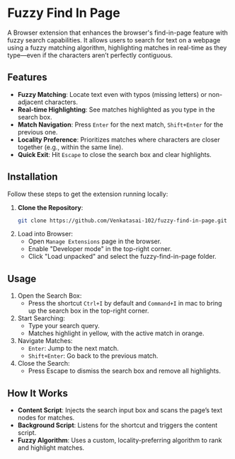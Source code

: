 # Fuzzy Find In Page

A Browser extension that enhances the browser's find-in-page feature with fuzzy search capabilities. It allows users to search for text on a webpage using a fuzzy matching algorithm, highlighting matches in real-time as they type—even if the characters aren’t perfectly contiguous.

## Features

- **Fuzzy Matching**: Locate text even with typos (missing letters) or non-adjacent characters.
- **Real-time Highlighting**: See matches highlighted as you type in the search box.
- **Match Navigation**: Press `Enter` for the next match, `Shift+Enter` for the previous one.
- **Locality Preference**: Prioritizes matches where characters are closer together (e.g., within the same line).
- **Quick Exit**: Hit `Escape` to close the search box and clear highlights.

## Installation

Follow these steps to get the extension running locally:

1. **Clone the Repository**:
   ```bash
   git clone https://github.com/Venkatasai-102/fuzzy-find-in-page.git
   ```
2. Load into Browser:
    - Open `Manage Extensions` page in the browser.
    - Enable "Developer mode" in the top-right corner.
    - Click "Load unpacked" and select the fuzzy-find-in-page folder.

## Usage
1. Open the Search Box:
    - Press the shortcut `Ctrl+I` by default and `Command+I` in mac to bring up the search box in the top-right corner.
2. Start Searching:
    - Type your search query.
    - Matches highlight in yellow, with the active match in orange.
3. Navigate Matches:
    - `Enter`: Jump to the next match.
    - `Shift+Enter`: Go back to the previous match.
4. Close the Search:
    - Press Escape to dismiss the search box and remove all highlights.

## How It Works
- **Content Script**: Injects the search input box and scans the page’s text nodes for matches.
- **Background Script**: Listens for the shortcut and triggers the content script.
- **Fuzzy Algorithm**: Uses a custom, locality-preferring algorithm to rank and highlight matches.